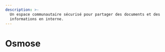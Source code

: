 ```yaml
---
description: >-
  Un espace communautaire sécurisé pour partager des documents et des
  informations en interne.
---
```


# Osmose

